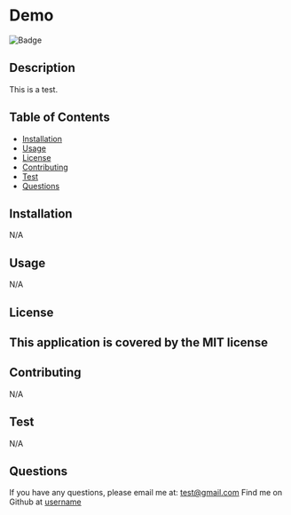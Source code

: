 # Demo
  ![Badge](https://img.shields.io/badge/License-MIT-yellow.svg)
  ## Description
  This is a test.
## Table of Contents
- [Installation](#installation)
- [Usage](#usage)
 - [License](#license)
- [Contributing](#contributing)
- [Test](#test)
- [Questions](#questions)
## Installation
  
N/A
## Usage
N/A
## License
  This application is covered by the MIT license
---
## Contributing
N/A
## Test
N/A
## Questions
If you have any questions, please email me at: [test@gmail.com](mailto:test@gmail.com)
Find me on Github at [username](https://github.com/username)
